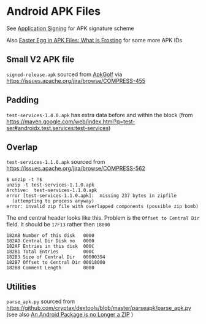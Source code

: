 # Android APK Files

See [Application Signing](https://source.android.com/security/apksigning) for APK signature scheme

Also [Easter Egg in APK Files: What Is Frosting](https://bi-zone.medium.com/easter-egg-in-apk-files-what-is-frosting-f356aa9f4d1) for some more APK IDs

## Small V2 APK file
`signed-release.apk` sourced from [ApkGolf](https://github.com/fractalwrench/ApkGolf) via https://issues.apache.org/jira/browse/COMPRESS-455


## Padding
`test-services-1.4.0.apk` has extra data before and within the block (from https://maven.google.com/web/index.html?q=test-ser#androidx.test.services:test-services)

## Overlap
`test-services-1.1.0.apk` sourced from https://issues.apache.org/jira/browse/COMPRESS-562

```
$ unzip -t !$
unzip -t test-services-1.1.0.apk
Archive:  test-services-1.1.0.apk
error [test-services-1.1.0.apk]:  missing 237 bytes in zipfile
  (attempting to process anyway)
error: invalid zip file with overlapped components (possible zip bomb)
```

The end central header looks like this. Problem is the `Offset to Central Dir` field. It should be `17F13` rather then `18000`

```182A7 END CENTRAL HEADER    06054B50
182AB Number of this disk   0000
182AD Central Dir Disk no   0000
182AF Entries in this disk  000C
182B1 Total Entries         000C
182B3 Size of Central Dir   00000394
182B7 Offset to Central Dir 00018000
182BB Comment Length        0000
```


## Utilities

`parse_apk.py` sourced from https://github.com/cryptax/dextools/blob/master/parseapk/parse_apk.py (see also [An Android Package is no Longer a ZIP](https://www.fortinet.com/blog/threat-research/an-android-package-is-no-longer-a-zip) )
